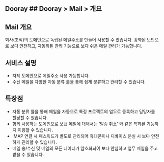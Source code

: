 ## Dooray ## Dooray > Mail > 개요
## Mail 개요
회사(조직)의 도메인으로 독립된 메일주소를 만들어 사용할 수 있습니다.
강화된 보안으로 보다 안전하고, 자동화된 관리 기능으로 보다 쉬운 메일 관리가 가능합니다.

## 서비스 설명
- 자체 도메인으로 메일주소 사용 가능합니다.
- 수신 메일을 다양한 자동 분류 룰을 통해 쉽게 분류하고 관리할 수 있습니다.

## 특장점
- 자동 분류 룰을 통해 메일을 자동으로 특정 프로젝트의 업무로 등록하고 담당자를 할당할 수 있습니다.
- 함께 사용하는 도메인으로 보낸 메일에 대해서는 ‘발송 취소’ 와 같은 특화된 기능까지 이용할 수 있습니다.
- IMAP 연결 시 패스워드가 별도로 관리되어 휴대폰이나 디바이스 분실 시 보다 안전하게 관리할 수 있습니다.
- 메일 송/수신 및 메일의 모든 데이터가 암호화되어 보다 안심하고 업무 메일을 주고 받을 수 있습니다.
